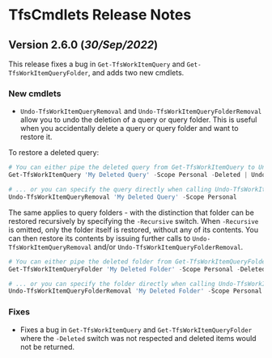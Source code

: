 # TfsCmdlets Release Notes

## Version 2.6.0 (_30/Sep/2022_)

This release fixes a bug in `Get-TfsWorkItemQuery` and `Get-TfsWorkItemQueryFolder`, and adds two new cmdlets.

### New cmdlets

* `Undo-TfsWorkItemQueryRemoval` and `Undo-TfsWorkItemQueryFolderRemoval` allow you to undo the deletion of a query or query folder. This is useful when you accidentally delete a query or query folder and want to restore it.

To restore a deleted query:

```powershell
# You can either pipe the deleted query from Get-TfsWorkItemQuery to Undo-TfsWorkItemQueryRemoval...
Get-TfsWorkItemQuery 'My Deleted Query' -Scope Personal -Deleted | Undo-TfsWorkItemQueryRemoval

# ... or you can specify the query directly when calling Undo-TfsWorkItemQueryRemoval
Undo-TfsWorkItemQueryRemoval 'My Deleted Query' -Scope Personal
```

The same applies to query folders - with the distinction that folder can be restored recursively by specifying the `-Recursive` switch. When `-Recursive` is omitted, only the folder itself is restored, without any of its contents. You can then restore its contents by issuing further calls to `Undo-TfsWorkItemQueryRemoval` and/or `Undo-TfsWorkItemQueryFolderRemoval`.

```powershell
# You can either pipe the deleted folder from Get-TfsWorkItemQueryFolder to Undo-TfsWorkItemQueryFolderRemoval...
Get-TfsWorkItemQueryFolder 'My Deleted Folder' -Scope Personal -Deleted | Undo-TfsWorkItemQueryRemoval -Recursive

# ... or you can specify the folder directly when calling Undo-TfsWorkItemQueryFolderRemoval
Undo-TfsWorkItemQueryFolderRemoval 'My Deleted Folder' -Scope Personal -Recursive
```

### Fixes

* Fixes a bug in `Get-TfsWorkItemQuery` and `Get-TfsWorkItemQueryFolder` where the `-Deleted` switch was not respected and deleted items would not be returned.
